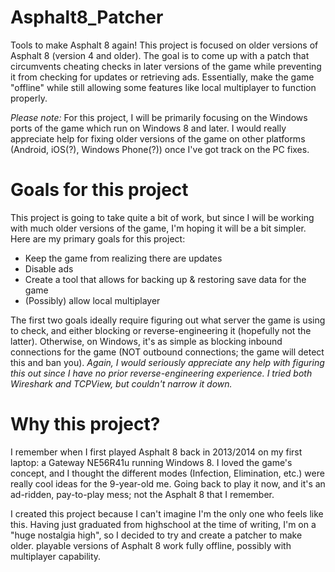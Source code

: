 # Asphalt8_Patcher
Tools to make Asphalt 8 again!
This project is focused on older versions of Asphalt 8 (version 4 and older). The goal is to come up with a patch that circumvents cheating checks in later versions of the game while preventing it from checking for updates or retrieving ads. Essentially, make the game "offline" while still allowing some features like local multiplayer to function properly.

*Please note:* For this project, I will be primarily focusing on the Windows ports of the game which run on Windows 8 and later. I would really appreciate help for fixing older versions of the game on other platforms (Android, iOS(?), Windows Phone(?)) once I've got track on the PC fixes.

# Goals for this project
This project is going to take quite a bit of work, but since I will be working with much older versions of the game, I'm hoping it will be a bit simpler. Here are my primary goals for this project:
- Keep the game from realizing there are updates
- Disable ads
- Create a tool that allows for backing up & restoring save data for the game
- (Possibly) allow local multiplayer

The first two goals ideally require figuring out what server the game is using to check, and either blocking or reverse-engineering it (hopefully not the latter). Otherwise, on Windows, it's as simple as blocking inbound connections for the game (NOT outbound connections; the game will detect this and ban you). *Again, I would seriously appreciate any help with figuring this out since I have no prior reverse-engineering experience. I tried both Wireshark and TCPView, but couldn't narrow it down.*

# Why this project?
I remember when I first played Asphalt 8 back in 2013/2014 on my first laptop: a Gateway NE56R41u running Windows 8. I loved the game's concept, and I thought the different modes (Infection, Elimination, etc.) were really cool ideas for the 9-year-old me. Going back to play it now, and it's an ad-ridden, pay-to-play mess; not the Asphalt 8 that I remember.

I created this project because I can't imagine I'm the only one who feels like this. Having just graduated from highschool at the time of writing, I'm on a "huge nostalgia high", so I decided to try and create a patcher to make older. playable versions of Asphalt 8 work fully offline, possibly with multiplayer capability.